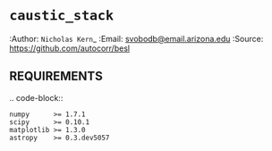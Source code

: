 `caustic_stack`
==============
:Author: `Nicholas Kern`_
:Email: svobodb@email.arizona.edu
:Source: https://github.com/autocorr/besl


REQUIREMENTS
------------
.. code-block::

    numpy      >= 1.7.1
    scipy      >= 0.10.1
    matplotlib >= 1.3.0
    astropy    >= 0.3.dev5057

